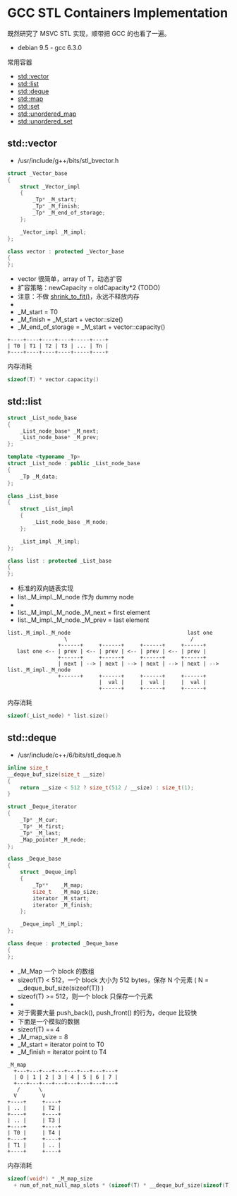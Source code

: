 # GCC STL Containers Implementation

既然研究了 MSVC STL 实现，顺带把 GCC 的也看了一遍。

 * debian 9.5 - gcc 6.3.0

常用容器

 * [std::vector][2]
 * [std::list][3]
 * [std::deque][4]
 * [std::map][5]
 * [std::set][6]
 * [std::unordered_map][7]
 * [std::unordered_set][8]


## std::vector<T>

 * /usr/include/g++/bits/stl_bvector.h

```C++
struct _Vector_base
{
	struct _Vector_impl
	{
		_Tp* _M_start;
		_Tp* _M_finish;
		_Tp* _M_end_of_storage;
	};

	_Vector_impl _M_impl;
};

class vector : protected _Vector_base
{
};
```

 * vector 很简单，array of T，动态扩容
 * 扩容策略：newCapacity = oldCapacity*2 (TODO)
 * 注意：不做 [shrink_to_fit()][1]，永远不释放内存
 * 
 * _M_start          = T0
 * _M_finish         = _M_start + vector::size()
 * _M_end_of_storage = _M_start + vector::capacity()

```
+----+----+----+----+-----+----+
| T0 | T1 | T2 | T3 | ... | Tn |
+----+----+----+----+-----+----+
```

内存消耗

```C++
sizeof(T) * vector.capacity()
```


## std::list<T>

```C++
struct _List_node_base
{
	_List_node_base* _M_next;
	_List_node_base* _M_prev;
};

template <typename _Tp>
struct _List_node : public _List_node_base
{
	_Tp _M_data;
};

class _List_base
{
	struct _List_impl
	{
		_List_node_base _M_node;
	};

	_List_impl _M_impl;
};

class list : protected _List_base
{
};
```

 * 标准的双向链表实现
 * list._M_impl._M_node 作为 dummy node
 * 
 * list._M_impl._M_node._M_next = first element
 * list._M_impl._M_node._M_prev = last element

```
list._M_impl._M_node                                     last one
                  \                                       /
                +------+     +------+     +------+     +------+
   last one <-- | prev | <-- | prev | <-- | prev | <-- | prev |
                +------+     +------+     +------+     +------+
                | next | --> | next | --> | next | --> | next | --> list._M_impl._M_node
                +------+     +------+     +------+     +------+
                             |  val |     |  val |     |  val |
                             +------+     +------+     +------+
```

内存消耗

```C++
sizeof(_List_node) * list.size()
```


## std::deque<T>

 * /usr/include/c++/6/bits/stl_deque.h

```C++
inline size_t
__deque_buf_size(size_t __size)
{
	return __size < 512 ? size_t(512 / __size) : size_t(1);
}

struct _Deque_iterator
{
	_Tp* _M_cur;
	_Tp* _M_first;
	_Tp* _M_last;
	_Map_pointer _M_node;
};

class _Deque_base
{
	struct _Deque_impl
	{
		_Tp**    _M_map;
		size_t   _M_map_size;
		iterator _M_start;
		iterator _M_finish;
	};

	_Deque_impl _M_impl;
};

class deque : protected _Deque_base
{
};
```

 * _M_Map 一个 block 的数组
 * sizeof(T) < 512，一个 block 大小为 512 bytes，保存 N 个元素 ( N = __deque_buf_size(sizeof(T)) )
 * sizeof(T) >= 512，则一个 block 只保存一个元素
 * 
 * 对于需要大量 push_back(), push_front() 的行为，deque 比较快
 * 下面是一个模拟的数据
 * sizeof(T) == 4
 * _M_map_size = 8
 * _M_start    = iterator point to T0
 * _M_finish   = iterator point to T4

```
_M_map
  +---+---+---+---+---+---+---+---+
  | 0 | 1 | 2 | 3 | 4 | 5 | 6 | 7 |
  +---+---+---+---+---+---+---+---+
   /      \
  V        V
+----+     +----+ 
| .. |     | T2 |
+----+     +----+
| .. |     | T3 |
+----+     +----+
| T0 |     | T4 |
+----+     +----+
| T1 |     | .. |
+----+     +----+
```

内存消耗

```C++
sizeof(void*) * _M_map_size
  + num_of_not_null_map_slots * (sizeof(T) * __deque_buf_size(sizeof(T)))
```


[1]:https://en.cppreference.com/w/cpp/container/vector/shrink_to_fit
[2]:https://en.cppreference.com/w/cpp/container/vector
[3]:https://en.cppreference.com/w/cpp/container/list
[4]:https://en.cppreference.com/w/cpp/container/deque
[5]:https://en.cppreference.com/w/cpp/container/map
[6]:https://en.cppreference.com/w/cpp/container/set
[7]:https://en.cppreference.com/w/cpp/container/unordered_map
[8]:https://en.cppreference.com/w/cpp/container/unordered_set
[9]:https://en.cppreference.com/w/cpp/string/basic_string/shrink_to_fit
